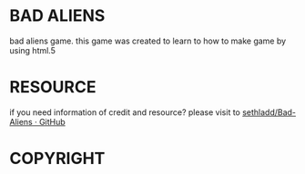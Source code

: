 # BAD ALIENS
bad aliens game. this game was created to learn to how to make game by using html.5

# RESOURCE
if you need information of credit and resource? please visit to [sethladd/Bad-Aliens · GitHub]( http://goo.gl/qxjlL )

# COPYRIGHT
